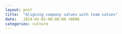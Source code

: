 ```yaml
---
layout: post
title:  "Aligning company values with team values"
date:   2024-03-02-00:00:00 +0000
categories: culture
---
```


